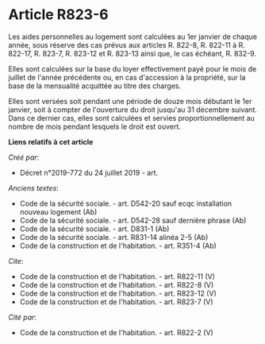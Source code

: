 # Article R823-6

Les aides personnelles au logement sont calculées au 1er janvier de chaque année, sous réserve des cas prévus aux articles R.
822-8, R. 822-11 à R. 822-17, R. 823-7, R. 823-12 et R. 823-13 ainsi que, le cas échéant, R. 832-9. 

Elles sont calculées sur la base du loyer effectivement payé pour le mois de juillet de l'année précédente ou, en cas
d'accession à la propriété, sur la base de la mensualité acquittée au titre des charges. 

Elles sont versées soit pendant une période de douze mois débutant le 1er janvier, soit à compter de l'ouverture du droit
jusqu'au 31 décembre suivant. Dans ce dernier cas, elles sont calculées et servies proportionnellement au nombre de mois
pendant lesquels le droit est ouvert.

**Liens relatifs à cet article**

_Créé par_:

  - Décret n°2019-772 du 24 juillet 2019 - art.

_Anciens textes_:

  - Code de la sécurité sociale. - art. D542-20 sauf ecqc installation nouveau logement (Ab)
  - Code de la sécurité sociale. - art. D542-28 sauf dernière phrase (Ab)
  - Code de la sécurité sociale. - art. D831-1 (Ab)
  - Code de la sécurité sociale. - art. R831-14 alinéa 2-5 (Ab)
  - Code de la construction et de l'habitation. - art. R351-4 (Ab)

_Cite_:

  - Code de la construction et de l'habitation. - art. R822-11 (V)
  - Code de la construction et de l'habitation. - art. R822-8 (V)
  - Code de la construction et de l'habitation. - art. R823-12 (V)
  - Code de la construction et de l'habitation. - art. R823-7 (V)

_Cité par_:

  - Code de la construction et de l'habitation. - art. R822-2 (V)
